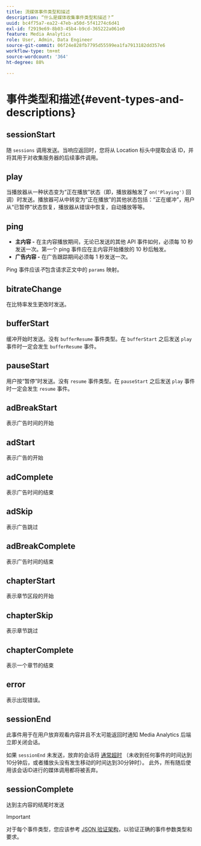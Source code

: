```yaml
---
title: 流媒体事件类型和描述
description: “什么是媒体收集事件类型和描述？”
uuid: bc4f75a7-ea22-47eb-a50d-5f41274c6d41
exl-id: f2919e69-8b03-45b4-b9cd-365222a061e0
feature: Media Analytics
role: User, Admin, Data Engineer
source-git-commit: 06f24e828fb7795d55599ea1fa7913182dd357e6
workflow-type: tm+mt
source-wordcount: '364'
ht-degree: 88%

---
```


# 事件类型和描述{#event-types-and-descriptions}

## sessionStart

随 `sessions` 调用发送。当响应返回时，您将从 Location 标头中提取会话 ID，并将其用于对收集服务器的后续事件调用。

## play

当播放器从一种状态变为“正在播放”状态（即，播放器触发了 `on('Playing')` 回调）时发送。播放器可从中转变为“正在播放”的其他状态包括：“正在缓冲”，用户从“已暂停”状态恢复，播放器从错误中恢复，自动播放等等。

## ping

* **主内容 -** 在主内容播放期间，无论已发送的其他 API 事件如何，必须每 10 秒发送一次。第一个 ping 事件应在主内容开始播放的 10 秒后触发。
* **广告内容 -** 在广告跟踪期间必须每 1 秒发送一次。

Ping 事件应该&#x200B;*不*&#x200B;包含请求正文中的 `params` 映射。

## bitrateChange

在比特率发生更改时发送。

## bufferStart

缓冲开始时发送。没有 `bufferResume` 事件类型。在 `bufferStart` 之后发送 `play` 事件时一定会发生 `bufferResume` 事件。

## pauseStart

用户按“暂停”时发送。没有 `resume` 事件类型。在 `pauseStart` 之后发送 `play` 事件时一定会发生 `resume` 事件。

## adBreakStart

表示广告时间的开始

## adStart

表示广告的开始

## adComplete

表示广告时间的结束

## adSkip

表示广告跳过

## adBreakComplete

表示广告时间的结束

## chapterStart

表示章节区段的开始

## chapterSkip

表示章节跳过

## chapterComplete

表示一个章节的结束

## error

表示出现错误。

## sessionEnd

此事件用于在用户放弃观看内容并且不太可能返回时通知 Media Analytics 后端立即关闭会话。

如果 `sessionEnd` 未发送，放弃的会话将 [通常超时](../mc-api-impl/mc-api-timeout.md) （未收到任何事件的时间达到10分钟后，或者播放头没有发生移动的时间达到30分钟时）。 此外，所有随后使用该会话ID进行的媒体调用都将被丢弃。

## sessionComplete

达到主内容的结尾时发送

>[!IMPORTANT]
>
>对于每个事件类型，您应该参考 [JSON 验证架构](mc-api-json-validation.md)，以验证正确的事件参数类型和要求。
